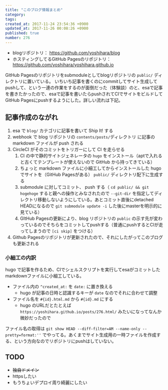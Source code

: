 ```yaml
---
title: "このブログ情報まとめ"
category: 
tags: 
created_at: 2017-11-24 23:54:36 +0900
updated_at: 2017-11-26 00:08:26 +0900
published: true
number: 276
---
```


- blogリポジトリ： https://github.com/yoshihara/blog
- ホスティングしてるGitHub Pagesのリポジトリ：https://github.com/yoshihara/yoshihara.github.io

GitHub Pagesのリポジトリをsubmoduleとしてblogリポジトリの `public/` ディレクトリに置いている。
いちいち記事を書くのにcommitしてサイト生成してpushして、という一連の作業をするのが面倒だった（体験談）のと、esaで記事を書きたかったので、esaで記事を書いたらpushされてCIでサイトをビルドしてGitHub Pagesにpushするようにした。詳しい流れは下記。

## 記事作成のながれ

1. esa で `blog/` カテゴリに記事を書いて Ship It! する
1. webhook で blog リポジトリの `contents/posts/`ディレクトリ に記事の markdown ファイルが push される
1. CircleCI がそのコミットをトリガーにして CI を走らせる
    1. CI の中で静的サイトジェネレータの `hugo` をインストール（aptで入れると古くてテンプレートが使えないので GitHub から持ってきている）
    1. ちょっと markdown ファイルに小細工してからインストールした hugo でサイトを（GitHub Pagesがある） `public/` ディレクトリ配下に生成する
    1. submodule に対してコミット、 push する（ `cd public/ && git hogehoge` すると親への操作とみなされたので `--git-dir` を指定してディレクトリ移動しないようにしている。あとコミット直後にdetached HEADになるので `git submodule update -i` した後にmasterを明示的に見ている）
    1. GItHub Pagesの更新により、blog リポジトリの `public` の示す先が変わっているのでそちらをコミットしてpushする（普通にpushするとCIが走ってしまうので `[ci skip]` をつける）
1. Github Pagesのリポジトリが更新されたので、それにしたがってこのブログも更新される

### 小細工の内訳

hugo で記事を作るため、CIでシェルスクリプトを実行してesaがコミットしたmarkdownファイルに小細工している。

- ファイル内の `^created_at:` を `date:` に置き換える
    - hugo が記事の日時と認識するキーが `date` なのでそれに合わせて調整
- ファイル名を `#{id}.html.md` から `#{id}.md` にする
    - hugo のURLだとたとえば `https://yoshihara.github.io/posts/276.html/` みたいになってなんか微妙だったので

ファイル名の取得は `git show HEAD --diff-filter=AM --name-only --pretty=format:''` でやってる。あくまでサイト生成用の一時ファイルを作成する、という方向なのでリポジトリにpushはしていない。

## TODO

- ~~独自ドメイン~~
- httpsしたい
- もうちょいデプロイ周り綺麗にしたい
